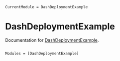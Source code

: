 ```@meta
CurrentModule = DashDeploymentExample
```

# DashDeploymentExample

Documentation for [DashDeploymentExample](https://github.com/juliacomputing/DashDeploymentExample.jl).

```@index
```

```@autodocs
Modules = [DashDeploymentExample]
```
